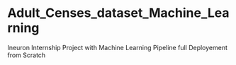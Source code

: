 # Adult_Censes_dataset_Machine_Learning
Ineuron Internship Project with Machine Learning Pipeline full Deployement from Scratch
